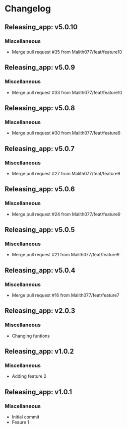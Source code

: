 # Changelog

## Releasing_app: v5.0.10

### Miscellaneous

- Merge pull request #35 from Malith077/feat/feature10


## Releasing_app: v5.0.9

### Miscellaneous

- Merge pull request #33 from Malith077/feat/feature10


## Releasing_app: v5.0.8

### Miscellaneous

- Merge pull request #30 from Malith077/feat/feature9


## Releasing_app: v5.0.7

### Miscellaneous

- Merge pull request #27 from Malith077/feat/feature9


## Releasing_app: v5.0.6

### Miscellaneous

- Merge pull request #24 from Malith077/feat/feature9


## Releasing_app: v5.0.5

### Miscellaneous

- Merge pull request #21 from Malith077/feat/feature9


## Releasing_app: v5.0.4

### Miscellaneous

- Merge pull request #16 from Malith077/feat/feature7


## Releasing_app: v2.0.3

### Miscellaneous

- Changing funtions


## Releasing_app: v1.0.2

### Miscellaneous

- Adding feature 2


## Releasing_app: v1.0.1

### Miscellaneous

- Initial commit
- Feaure 1
